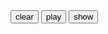 <!DOCTYPE html PUBLIC "-//W3C//DTD XHTML 1.0 Transitional//EN" "http://www.w3.org/TR/xhtml1/DTD/xhtml1-transitional.dtd">
<html xmlns="http://www.w3.org/1999/xhtml">
<head>
<meta http-equiv="Content-Type" content="text/html; charset=utf-8" />
<script src="jquery-1.7.1.min.js"></script>
<title>毛毛球</title>
<style>
table{
border:1px solid blue;
position:relative;
}
table td{
border:1px solid blue;
width:25px;
height:25px;
padding:0;
margin:0;
border-collapse:collapse;
vertical-align:middle;
text-align:center;
cursor:pointer;
}
.fling{
width:25px;
height:25px;
background-color:red;
position:absolute;
line-height: 23px;
text-align: center;
}
</style>
</head>

<body>
<div id="test"></div>
<div id='c'></div>
<input type="button" onclick="Earth.clear()" value="clear" />
<input type="button" onclick="Earth.play()" value="play" />
<input type="button" onclick="Earth.show()" value="show" />
<center>
<div id="theEarth"></div>
<p id="console"></p>
<center>
</body>
<script>
var Util={
        isDebug:true,
        debug:function(msg){
                if(this.isDebug && console && console.log)
                console.log(msg);
        }
}
var Earth={
        x:7,//宽
        y:8,//高
        path:[],//成功路径
        flings:[],//地球上的毛毛球
        inAction:false,
        E:'500px',
        S:'500px',
        W:'0',
        N:'0',
        animate:[],
        putFling:function(x,y){
                if(this.findFling(x,y)>=0){
                        this.popFling(x,y);
                }else{
                        var id=Earth.flings.length;
                        var t=$('tr:eq('+(y-1)+') > td:eq('+(x-1)+')');
                        //t.html(id+1);
                        var offset=t.offset();
                        offset.left++;offset.top++;
                        var f=$('<div class="fling">'+(id+1)+'</div>');
                        f.offset(offset);
                        $('body').append(f);
                        Earth.flings.push(new Fling(id,x,y,Earth.flings,f));
                }
        },findFling:function(x,y){
                for(var i=0;i<this.flings.length;i++){
                        if(this.flings[i].x==x &&this.flings[i].y==y){
                                return i;
                        }
                } 
                return -1;
        },popFling:function(x,y){
                var i=this.findFling(x,y);
                if(i>=0){
                        $('tr:eq('+(y-1)+') > td:eq('+(x-1)+')').html('');
                        this.flings.splice(i,1);
                }
        },
        clear:function(){//清除
                /*Earth.flings=[];
                Earth.path=[];
                this.inAction=false;
                $(document).clearQueue('fling');
                $('td',Earth.e).html('');
                $('#console').html('');
                $('.fling').remove();*/
                window.location.reload(true);
        },
        init:function(c,x,y){
                Earth.y=y;
                Earth.x=x;
                var t=$('<table cellspacing="0" cellpadding="0">');
                var sb=[];
                for(var i=0;i<y;i++){
                        sb.push('<tr>');
                        for(var j=0;j<x;j++){
                                sb.push('<td></td>');
                        }
                        sb.push('</tr>');
                }
                t.html(sb.join(''))
                t.appendTo('#'+c);
                $('td',t).click(function(){
                        Earth.putFling(this.cellIndex+1,this.parentNode.rowIndex+1);
                });
                Earth.e=t;
        },
        getTargetFling:function(flings,fling,d){
                 var tf=Earth.getFling(flings,fling.x,fling.y,d);
                 if(tf!=null && fling.pre==null && (Math.abs(fling.x-tf.x)==1 || Math.abs(fling.y-tf.y)==1)){//相邻的球
                         return null;
                 }else{
                         return tf;
                 }
        },
        getFling:function(flings,x,y,d){
                if(d=='E'){
                        x++
                }else if(d=='S'){
                        y++
                }else if(d=='W'){
                        x--
                }else{
                        y--
                }
                if(x>Earth.x || x<0 || y>Earth.y || y<0){
                        return null;
                }
                for(var i=0;i<flings.length;i++){
                        var f=flings[i];
                        if(f.alive && f.x==x&&f.y==y){
                                return f;
                        }
                }
                return Earth.getFling(flings,x,y,d);
        },getCurrentFling:function(flings){
                var c=[];
                for(var i=0;i<flings.length;i++){
                        var f=flings[i];
                        if(f.alive){
                                c.push(new Fling(f.id,f.x,f.y,c,f.substitute));
                        }
                }
                return c;
        },
        play:function(){
                if(Earth.run(Earth.flings)){
                        $('#console').html(Earth.path.join('<br>'));
                }else{
                        $('#console').html('此题无解');
                }
                
        },run:function(flings){
                if(flings.length==1){//只有一个球完成任务
                        return true;;
                }
                for(var i=0;i<flings.length;i++){
                        for(var j=0;j<Direction.length;j++){
                                var _flings=Earth.getCurrentFling(flings);//根据当前场景做下一次尝试
                                var newflings=_flings[i].doMove(Direction[j]);
                                if(newflings && Earth.run(newflings)){//移动后的新场景
                                        return true;
                                }
                                Earth.path.pop();
                        }
                }
                return false
        },show:function(){
                if(this.path.length==0){
                        this.play();
                }
                Earth.inAction=true;
                for(var i=0;i<Earth.path.length;i++){
                        var p=Earth.path[i];
                        Earth.flings[p.id].doMove(p.d);
                }
                this.queue();
                this.dequeue();
        },dequeue:function(){
                $(document).dequeue('fling');
        },queue:function(){
                $(document).queue('fling',Earth.animate);
        }
};
var Direction=['N','E','S','W'];//能移动的4个方向
var Fling=function(id,x,y,flings,substitute){
        this.id=id;
        this.x=x;
        this.y=y;
        this.flings=flings;
        this.substitute=substitute;
        this.alive=true;//false表示不在地球上
        this.pre;//与之相撞的球
        this.path=[];
        this.goto=function(x,y){
                Util.debug('fling '+(this.id+1)+' goto:['+this.x+','+this.y+']->['+x+','+y+']');
                this.x=x;
                this.y=y;
                this.flings.isChanged=true;
                if(Earth.inAction){
                        var t=$('tr:eq('+(this.y-1)+') > td:eq('+(this.x-1)+')');
                        var offset=t.offset();
                        offset.left++;
                        offset.top++;
                        var id=this.id;
                        Earth.animate.push(function(){
                                Earth.flings[id].substitute.animate({left:offset.left,top:offset.top},{queue:false,duration:500,complete:function(){
                                        Earth.dequeue()}});
                        });
                }
        };
        this.doMove=function(d){//执行移动操作
                if(this.pre==null && !Earth.inAction){
                        Earth.path.push({id:this.id,d:d,toString:function(){return (this.id+1)+'->'+this.d}});
                }
                var tf=Earth.getTargetFling(this.flings,this,d);//获取要碰撞的fling
                if(tf){
                        if(d=='E'){
                                this.goto(tf.x-1,this.y);
                        }else if(d=='S'){
                                this.goto(this.x,tf.y-1);
                        }else if(d=='W'){
                                this.goto(tf.x+1,this.y);
                        }else{
                                this.goto(this.x,tf.y+1);
                        }
                        tf.pre=this;
                        tf.doMove(d);
                }else{
                        if(this.pre!=null){
                                this.alive=false;//被撞飞
                                if(Earth.inAction){
                                        var id=this.id,o={opacity:0};
                                        if(d=='E'){
                                                o.left=Earth.E;
                                        }else if(d=='S'){
                                                o.top=Earth.S;
                                        }else if(d=='W'){
                                                o.left=Earth.W;
                                        }else{
                                                o.top=Earth.N;
                                        }
                                        Earth.animate.push(function(){
                                                Util.debug((id+1)+' is out');
                                                Earth.flings[id].substitute.animate(o,{queue:false,duration:300,complete:function(){Earth.dequeue()}});
                                        });
                                }
                        }
                }
                if(this.flings.isChanged){
                        return Earth.getCurrentFling(this.flings);
                }else{
                        return null;
                }
            
        }
}
Earth.init('c',7,8);
</script>
</html>
